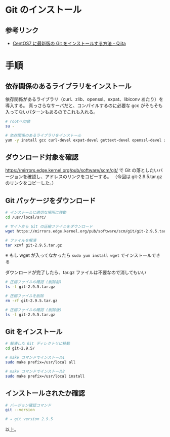 
# Git のインストール

## 参考リンク

- [CentOS7 に最新版の Git をインストールする方法 \- Qiita](https://qiita.com/tomy0610/items/66e292f80aa1adc1161d)


# 手順

## 依存関係のあるライブラリをインストール

依存関係があるライブラリ（curl、zlib、openssl、expat、libiconv あたり）を導入する。
真っさらなサーバだと、コンパイルするのに必要な gcc がそもそも入ってないパターンもあるのでこれも入れる。

```bash
# rootへ切替
su -

# 依存関係のあるライブラリをインストール
yum -y install gcc curl-devel expat-devel gettext-devel openssl-devel zlib-devel perl-ExtUtils-MakeMaker autoconf
```


## ダウンロード対象を確認

https://mirrors.edge.kernel.org/pub/software/scm/git/ で Git の落としたいバージョンを確認し、アドレスのリンクをコピーする。
（今回は git-2.9.5.tar.gz のリンクをコピーした。）


## Git パッケージをダウンロード

```bash
# インストールに適切な場所に移動
cd /usr/local/src/

# サイトから Git の圧縮ファイルをダウンロード
wget https://mirrors.edge.kernel.org/pub/software/scm/git/git-2.9.5.tar.gz

# ファイルを解凍
tar xzvf git-2.9.5.tar.gz
```

※ もし wget が入ってなかったら `sudo yum install wget` でインストールできる

ダウンロードが完了したら、tar.gz ファイルは不要なので消してもいい

```bash
# 圧縮ファイルの確認 (削除前)
ls -l git-2.9.5.tar.gz

# 圧縮ファイルを削除
rm -rf git-2.9.5.tar.gz

# 圧縮ファイルの確認 (削除後)
ls -l git-2.9.5.tar.gz
```

## Git をインストール

```bash
# 解凍した Git ディレクトリに移動
cd git-2.9.5/

# make コマンドでインストール1
sudo make prefix=/usr/local all

# make コマンドでインストール2
sudo make prefix=/usr/local install
```

## インストールされたか確認

```bash
# バージョン確認コマンド
git --version

# → git version 2.9.5
```

以上。

